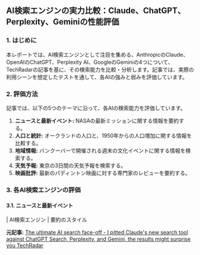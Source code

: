## AI検索エンジンの実力比較：Claude、ChatGPT、Perplexity、Geminiの性能評価

### 1. はじめに

本レポートでは、AI検索エンジンとして注目を集める、AnthropicのClaude、OpenAIのChatGPT、Perplexity AI、GoogleのGeminiの4つについて、TechRadarの記事を基に、その検索能力を比較・分析します。記事では、実際の利用シーンを想定したテストを通して、各AIの強みと弱みを評価しています。

### 2. 評価方法

記事では、以下の5つのテーマに沿って、各AIの検索能力を評価しています。

1. **ニュースと最新イベント:** NASAの最新ミッションに関する情報を要約する。
2. **人口と統計:** オークランドの人口と、1950年からの人口増加に関する情報を比較する。
3. **地域情報:** バンクーバーで開催される週末の文化イベントに関する情報を検索する。
4. **天気予報:** 東京の3日間の天気予報を検索する。
5. **映画批評:** 最新のパディントン映画に対する専門家のレビューを要約する。

### 3. 各AI検索エンジンの評価

#### 3.1. ニュースと最新イベント

| AI検索エンジン | 要約のスタイル 

**元記事:** [The ultimate AI search face-off - I pitted Claude's new search tool against ChatGPT Search, Perplexity, and Gemini, the results might surprise you TechRadar](https://www.techradar.com/computing/artificial-intelligence/the-ultimate-ai-search-face-off-i-pitted-claudes-new-search-tool-against-chatgpt-search-perplexity-and-gemini-the-results-might-surprise-you)